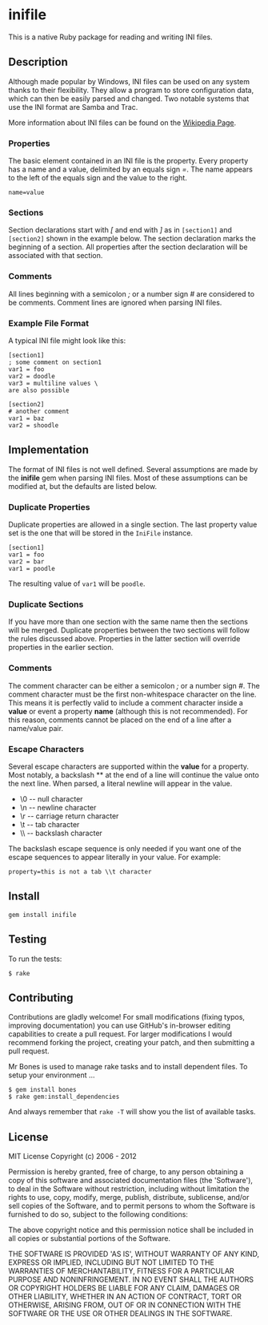 inifile
=======

This is a native Ruby package for reading and writing INI files.


Description
-----------

Although made popular by Windows, INI files can be used on any system thanks
to their flexibility. They allow a program to store configuration data, which
can then be easily parsed and changed. Two notable systems that use the INI
format are Samba and Trac.

More information about INI files can be found on the [Wikipedia Page](http://en.wikipedia.org/wiki/INI_file).

### Properties

The basic element contained in an INI file is the property. Every property has
a name and a value, delimited by an equals sign *=*. The name appears to the
left of the equals sign and the value to the right.

    name=value

### Sections

Section declarations start with *[* and end with *]* as in `[section1]` and
`[section2]` shown in the example below. The section declaration marks the
beginning of a section. All properties after the section declaration will be
associated with that section.

### Comments

All lines beginning with a semicolon *;* or a number sign *#* are considered
to be comments. Comment lines are ignored when parsing INI files.

### Example File Format

A typical INI file might look like this:

    [section1]
    ; some comment on section1
    var1 = foo
    var2 = doodle
    var3 = multiline values \
    are also possible

    [section2]
    # another comment
    var1 = baz
    var2 = shoodle


Implementation
--------------

The format of INI files is not well defined. Several assumptions are made by
the **inifile** gem when parsing INI files. Most of these assumptions can be
modified at, but the defaults are listed below.

### Duplicate Properties

Duplicate properties are allowed in a single section. The last property value
set is the one that will be stored in the `IniFile` instance.

    [section1]
    var1 = foo
    var2 = bar
    var1 = poodle

The resulting value of `var1` will be `poodle`.

### Duplicate Sections

If you have more than one section with the same name then the sections will be
merged. Duplicate properties between the two sections will follow the rules
discussed above. Properties in the latter section will override properties in
the earlier section.

### Comments

The comment character can be either a semicolon *;* or a number sign *#*. The
comment character must be the first non-whitespace character on the line. This
means it is perfectly valid to include a comment character inside a **value**
or event a property **name** (although this is not recommended). For this
reason, comments cannot be placed on the end of a line after a name/value
pair.

### Escape Characters

Several escape characters are supported within the **value** for a property.
Most notably, a backslash *\* at the end of a line will continue the value
onto the next line. When parsed, a literal newline will appear in the value.

* \0 -- null character
* \n -- newline character
* \r -- carriage return character
* \t -- tab character
* \\\\ -- backslash character

The backslash escape sequence is only needed if you want one of the escape
sequences to appear literally in your value. For example:

    property=this is not a tab \\t character


Install
-------

    gem install inifile


Testing
-------

To run the tests:

    $ rake


Contributing
------------

Contributions are gladly welcome! For small modifications (fixing typos,
improving documentation) you can use GitHub's in-browser editing capabilities
to create a pull request. For larger modifications I would recommend forking
the project, creating your patch, and then submitting a pull request.

Mr Bones is used to manage rake tasks and to install dependent files. To setup
your environment ...

    $ gem install bones
    $ rake gem:install_dependencies

And always remember that `rake -T` will show you the list of available tasks.


License
-------

MIT License
Copyright (c) 2006 - 2012

Permission is hereby granted, free of charge, to any person obtaining
a copy of this software and associated documentation files (the
'Software'), to deal in the Software without restriction, including
without limitation the rights to use, copy, modify, merge, publish,
distribute, sublicense, and/or sell copies of the Software, and to
permit persons to whom the Software is furnished to do so, subject to
the following conditions:

The above copyright notice and this permission notice shall be
included in all copies or substantial portions of the Software.

THE SOFTWARE IS PROVIDED 'AS IS', WITHOUT WARRANTY OF ANY KIND,
EXPRESS OR IMPLIED, INCLUDING BUT NOT LIMITED TO THE WARRANTIES OF
MERCHANTABILITY, FITNESS FOR A PARTICULAR PURPOSE AND NONINFRINGEMENT.
IN NO EVENT SHALL THE AUTHORS OR COPYRIGHT HOLDERS BE LIABLE FOR ANY
CLAIM, DAMAGES OR OTHER LIABILITY, WHETHER IN AN ACTION OF CONTRACT,
TORT OR OTHERWISE, ARISING FROM, OUT OF OR IN CONNECTION WITH THE
SOFTWARE OR THE USE OR OTHER DEALINGS IN THE SOFTWARE.
